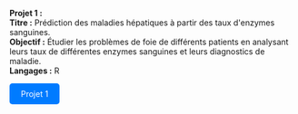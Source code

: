 **Projet 1 :<br>**
**Titre :** Prédiction des maladies hépatiques à partir des taux d'enzymes sanguines.<br>
**Objectif :** Étudier les problèmes de foie de différents patients en analysant leurs taux de différentes enzymes sanguines et leurs diagnostics de maladie.<br>
**Langages :** R<br>

<a href = "https://github.com/Perrinewtr/Portfolio/blob/main/rapport_foie.pdf" style="display: inline-block; padding: 10px 20px; background-color: #007BFF; color: white; text-decoration: none; border-radius: 5px;">
  Projet 1
</a>

